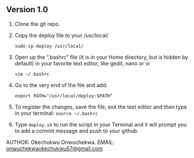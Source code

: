  ## Version 1.0 

1. Clone the git repo.

2. Copy the deploy file to your /usr/local/ 

	`sudo cp deploy /usr/local/`

3. Open up the “.bashrc” file (it is in your Home directory, but is hidden by default) in your favorite text editor, like gedit, nano or vi

	`vim ~/.bashrc`

4. Go to the very end of the file and add:

   `export PATH="/usr/local/deploy:$PATH"`

5. To register the changes, save the file, exit the text editor and then type in your terminal:
   `source ~/.bashrc`
6. Type `deploy.sh` to run the script in your Terminal and it will prompt you to add a commit message and push to your github.

AUTHOR: Okechukwu Onwuchekwa. 
EMAIL: onwuchekwaokechukwu57@gmail.com

